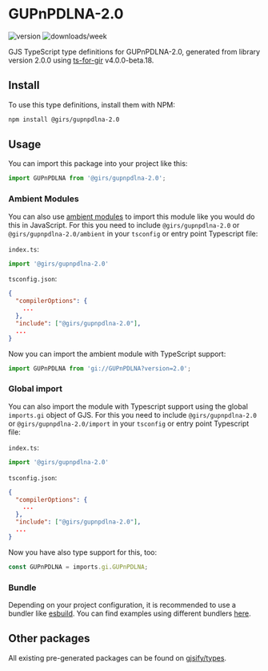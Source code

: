 
# GUPnPDLNA-2.0

![version](https://img.shields.io/npm/v/@girs/gupnpdlna-2.0)
![downloads/week](https://img.shields.io/npm/dw/@girs/gupnpdlna-2.0)


GJS TypeScript type definitions for GUPnPDLNA-2.0, generated from library version 2.0.0 using [ts-for-gir](https://github.com/gjsify/ts-for-gir) v4.0.0-beta.18.


## Install

To use this type definitions, install them with NPM:
```bash
npm install @girs/gupnpdlna-2.0
```

## Usage

You can import this package into your project like this:
```ts
import GUPnPDLNA from '@girs/gupnpdlna-2.0';
```

### Ambient Modules

You can also use [ambient modules](https://github.com/gjsify/ts-for-gir/tree/main/packages/cli#ambient-modules) to import this module like you would do this in JavaScript.
For this you need to include `@girs/gupnpdlna-2.0` or `@girs/gupnpdlna-2.0/ambient` in your `tsconfig` or entry point Typescript file:

`index.ts`:
```ts
import '@girs/gupnpdlna-2.0'
```

`tsconfig.json`:
```json
{
  "compilerOptions": {
    ...
  },
  "include": ["@girs/gupnpdlna-2.0"],
  ...
}
```

Now you can import the ambient module with TypeScript support: 

```ts
import GUPnPDLNA from 'gi://GUPnPDLNA?version=2.0';
```

### Global import

You can also import the module with Typescript support using the global `imports.gi` object of GJS.
For this you need to include `@girs/gupnpdlna-2.0` or `@girs/gupnpdlna-2.0/import` in your `tsconfig` or entry point Typescript file:

`index.ts`:
```ts
import '@girs/gupnpdlna-2.0'
```

`tsconfig.json`:
```json
{
  "compilerOptions": {
    ...
  },
  "include": ["@girs/gupnpdlna-2.0"],
  ...
}
```

Now you have also type support for this, too:

```ts
const GUPnPDLNA = imports.gi.GUPnPDLNA;
```

### Bundle

Depending on your project configuration, it is recommended to use a bundler like [esbuild](https://esbuild.github.io/). You can find examples using different bundlers [here](https://github.com/gjsify/ts-for-gir/tree/main/examples).

## Other packages

All existing pre-generated packages can be found on [gjsify/types](https://github.com/gjsify/types).

